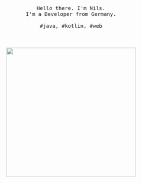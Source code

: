 <p align="center">
  <br>
  <br>
  <br>
  <samp>Hello there. I'm Nils.<br> I'm a Developer from Germany.<br><br>#java, #kotlin, #web</samp>
  <br>
  <br>
  <br>
  <br>
  <img src="https://i.pinimg.com/originals/ff/10/20/ff10203224533e717661e2dc2bf4b6b5.gif" width="350" />
</p>
